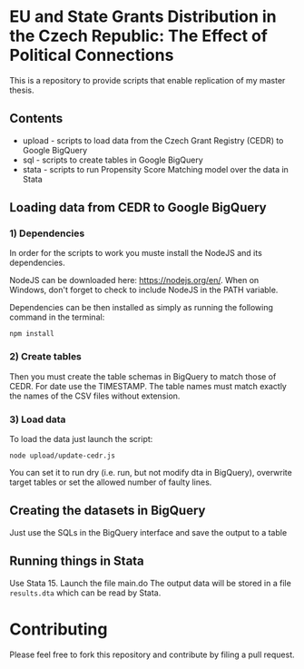 # EU and State Grants Distribution in the Czech Republic: The Effect of Political Connections

This is a repository to provide scripts that enable replication of my master thesis.

## Contents
 - upload - scripts to load data from the Czech Grant Registry (CEDR) to Google BigQuery
 - sql - scripts to create tables in Google BigQuery
 - stata - scripts to run Propensity Score Matching model over the data in Stata 

## Loading data from CEDR to Google BigQuery

### 1) Dependencies

In order for the scripts to work you muste install the NodeJS and its dependencies.

NodeJS can be downloaded here: https://nodejs.org/en/. When on Windows, don't forget to check to include NodeJS in the PATH variable.

Dependencies can be then installed as simply as running the following command in the terminal:
```
npm install
```

### 2) Create tables

Then you must create the table schemas in BigQuery to match those of CEDR. For date use the TIMESTAMP. The table names must match exactly the names of the CSV files without extension.

### 3) Load data

To load the data just launch the script:
```
node upload/update-cedr.js
```

You can set it to run dry (i.e. run, but not modify dta in BigQuery), overwrite target tables or set the allowed number of faulty lines.

## Creating the datasets in BigQuery

Just use the SQLs in the BigQuery interface and save the output to a table

## Running things in Stata

Use Stata 15. 
Launch the file main.do
The output data will be stored in a file `results.dta` which can be read by Stata.

# Contributing

Please feel free to fork this repository and contribute by filing a pull request.
